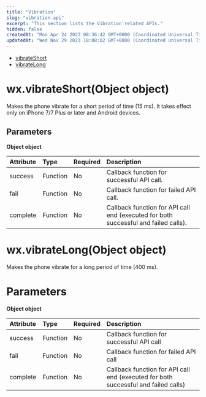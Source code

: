 ```yaml
---
title: "Vibration"
slug: "vibration-api"
excerpt: "This section lists the Vibration related APIs."
hidden: false
createdAt: "Mon Apr 24 2023 08:36:42 GMT+0000 (Coordinated Universal Time)"
updatedAt: "Wed Nov 29 2023 18:08:02 GMT+0000 (Coordinated Universal Time)"
---
```

- [vibrateShort](doc:vibration-api#wxvibrateshortobject-object)
- [vibrateLong](doc:vibration-api#wxvibratelongobject-object)

# wx.vibrateShort(Object object)

Makes the phone vibrate for a short period of time (15 ms). It takes effect only on iPhone 7/7 Plus or later and Android devices.

## Parameters

**Object object**

| Attribute | Type     | Required | Description                                                                         |
| :-------- | :------- | :------- | :---------------------------------------------------------------------------------- |
| success   | Function | No       | Callback function for successful API call.                                          |
| fail      | Function | No       | Callback function for failed API call.                                              |
| complete  | Function | No       | Callback function for API call end (executed for both successful and failed calls). |

# wx.vibrateLong(Object object)

Makes the phone vibrate for a long period of time (400 ms).

# Parameters

**Object object**

| Attribute | Type     | Required | Description                                                                        |
| :-------- | :------- | :------- | :--------------------------------------------------------------------------------- |
| success   | Function | No       | Callback function for successful API call                                          |
| fail      | Function | No       | Callback function for failed API call                                              |
| complete  | Function | No       | Callback function for API call end (executed for both successful and failed calls) |
